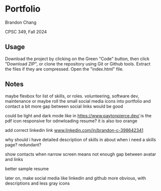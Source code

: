 # Portfolio

Brandon Chang

CPSC 349, Fall 2024

## Usage

Download the project by clicking on the Green "Code" button, then click "Download ZIP", or clone the repository using Git or Github tools. Extract the files if they are compressed. Open the "index.html" file. 

## Notes

maybe flexbox for list of skills, or roles. volunteering, software dev, maintenance
or maybe roll the small social media icons into portfolio and contact
a bit more gap between social links would be good

could be light and dark mode like in https://www.paytonpierce.dev/
is the pdf icon responsive for odnwloading resume? it is also too orange

add correct linkedin link www.linkedin.com/in/brandon-c-398642341

why should i have detailed description of skills in about when i need a skills page? redundant?

show contacts when narrow screen means not enough gap between avatar and links

better sample resume

later on, make social media like linkedin and github more obvious, with descriptions and less gray icons
